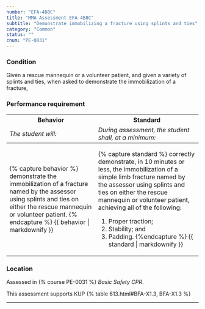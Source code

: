 ```yaml
---
number: "EFA-4B8C"
title: "MMA Assessment EFA-4B8C"
subtitle: "Demonstrate immobilizing a fracture using splints and ties"
category: "Common"
status: ""
cnum: "PE-0031"
---
```

### Condition

Given a rescue mannequin or a volunteer patient, and given a variety of splints and ties, when asked to demonstrate the immobilization of a fracture,

### Performance requirement 

<table width='100%' class='Guidelines'>
 <thead>
 <tr>
     <th class='thirty'>Behavior</th>
     <th class='seventy'>Standard</th>
 </tr>
 <tr>
     <td><em>The student will:</em></td>
     <td><em>During assessment, the student shall, at a minimum:</em></td>
 </tr>
 </thead>
 <tbody>
 

<tr><td>

{% capture behavior %}
demonstrate the immobilization of a fracture named by the assessor using splints and ties on either the rescue mannequin or volunteer patient.
{% endcapture %}
{{ behavior | markdownify }}

</td><td>

{% capture standard %}
correctly demonstrate,  in 10 minutes or less, the immobilization of a simple limb fracture named by the assessor using splints and ties on either the rescue mannequin or volunteer patient, achieving all of the following:
 
1.  Proper traction; 
2.  Stability; and 
3.  Padding.
{%endcapture %}
{{ standard | markdownify }}

</td></tr>



 </tbody>
 </table>

### Location

Assessed in  {% course  PE-0031 %}  *Basic Safety CPR*.

This assessment supports KUP {% table 613.html#BFA-X1.3, BFA-X1.3 %}

***

